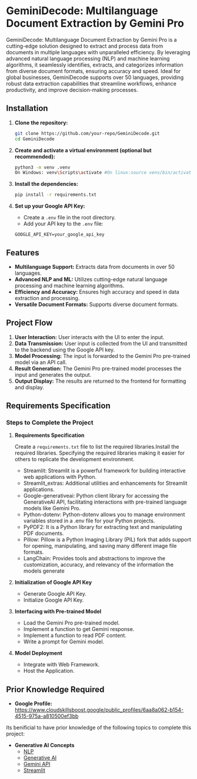 # GeminiDecode: Multilanguage Document Extraction by Gemini Pro

GeminiDecode: Multilanguage Document Extraction by Gemini Pro is a cutting-edge solution designed to extract and process data from documents in multiple languages with unparalleled efficiency. By leveraging advanced natural language processing (NLP) and machine learning algorithms, it seamlessly identifies, extracts, and categorizes information from diverse document formats, ensuring accuracy and speed. Ideal for global businesses, GeminiDecode supports over 50 languages, providing robust data extraction capabilities that streamline workflows, enhance productivity, and improve decision-making processes.

## Installation

1. **Clone the repository:**
    ```bash
    git clone https://github.com/your-repo/GeminiDecode.git
    cd GeminiDecode
    ```

2. **Create and activate a virtual environment (optional but recommended):**
    ```bash
    python3 -m venv .venv
    On Windows: venv\Scripts\activate #On linux:source venv/bin/activate
    ```

3. **Install the dependencies:**
    ```bash
    pip install -r requirements.txt
    ```

4. **Set up your Google API Key:**
    - Create a `.env` file in the root directory.
    - Add your API key to the `.env` file:
    ```env
    GOOGLE_API_KEY=your_google_api_key
    ```

## Features
- **Multilanguage Support:** Extracts data from documents in over 50 languages.
- **Advanced NLP and ML:** Utilizes cutting-edge natural language processing and machine learning algorithms.
- **Efficiency and Accuracy:** Ensures high accuracy and speed in data extraction and processing.
- **Versatile Document Formats:** Supports diverse document formats.

## Project Flow

1. **User Interaction:** User interacts with the UI to enter the input.
2. **Data Transmission:** User input is collected from the UI and transmitted to the backend using the Google API key.
3. **Model Processing:** The input is forwarded to the Gemini Pro pre-trained model via an API call.
4. **Result Generation:** The Gemini Pro pre-trained model processes the input and generates the output.
5. **Output Display:** The results are returned to the frontend for formatting and display.

## Requirements Specification

### Steps to Complete the Project

1. **Requirements Specification**

   Create a `requirements.txt` file to list the required libraries.Install the required libraries.
   Specifying the required libraries making it easier for others to replicate the development environment.

    - Streamlit:  Streamlit is a powerful framework for building interactive web applications with Python.
    - Streamlit_extras:  Additional utilities and enhancements for Streamlit applications.
    - Google-generativeai:  Python client library for accessing the GenerativeAI API, facilitating interactions with pre-trained language models like Gemini Pro.
    - Python-dotenv:  Python-dotenv allows you to manage environment variables stored in a .env file for your Python projects.
    - PyPDF2:  It is a Python library for extracting text and manipulating PDF documents.
    - Pillow:  Pillow is a Python Imaging Library (PIL) fork that adds support for opening, manipulating, and saving many different image file formats.
    - LangChain: Provides tools and abstractions to improve the customization, accuracy, and relevancy of the information the models generate
 

3. **Initialization of Google API Key**
    - Generate Google API Key.
    - Initialize Google API Key.

4. **Interfacing with Pre-trained Model**
    - Load the Gemini Pro pre-trained model.
    - Implement a function to get Gemini response.
    - Implement a function to read PDF content.
    - Write a prompt for Gemini model.

5. **Model Deployment**
    - Integrate with Web Framework.
    - Host the Application.

## Prior Knowledge Required

- **Google Profile:** https://www.cloudskillsboost.google/public_profiles/6aa8a062-b154-4515-975a-a810500ef3bb

Its benificial to have prior knowledge of the following topics to complete this project:

- **Generative AI Concepts**
    - [NLP](https://www.tutorialspoint.com/natural_language_processing/index.htm)
    - [Generative AI](https://en.wikipedia.org/wiki/Generative_artificial_intelligence)
    - [Gemini API](https://ai.google.dev/gemini-api/docs/get-started/python)
    - [Streamlit](https://www.geeksforgeeks.org/a-beginners-guide-to-streamlit/)